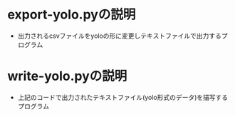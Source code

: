 # export-yolo.pyの説明
- 出力されるcsvファイルをyoloの形に変更しテキストファイルで出力するプログラム

# write-yolo.pyの説明
- 上記のコードで出力されたテキストファイル(yolo形式のデータ)を描写するプログラム
